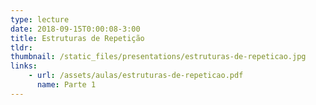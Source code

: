 ```yaml
---
type: lecture
date: 2018-09-15T0:00:08-3:00
title: Estruturas de Repetição
tldr: 
thumbnail: /static_files/presentations/estruturas-de-repeticao.jpg
links: 
    - url: /assets/aulas/estruturas-de-repeticao.pdf
      name: Parte 1
---
```

